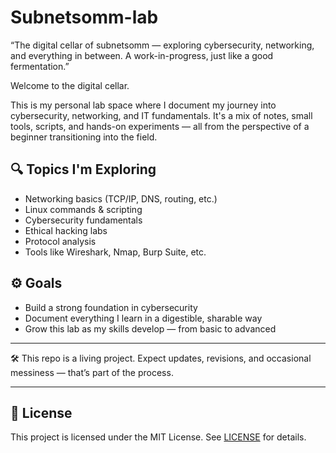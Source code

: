 # Subnetsomm-lab
“The digital cellar of subnetsomm — exploring cybersecurity, networking, and everything in between. A work-in-progress, just like a good fermentation.”

Welcome to the digital cellar.

This is my personal lab space where I document my journey into cybersecurity, networking, and IT fundamentals. It's a mix of notes, small tools, scripts, and hands-on experiments — all from the perspective of a beginner transitioning into the field.

## 🔍 Topics I'm Exploring
- Networking basics (TCP/IP, DNS, routing, etc.)
- Linux commands & scripting
- Cybersecurity fundamentals
- Ethical hacking labs
- Protocol analysis
- Tools like Wireshark, Nmap, Burp Suite, etc.

## ⚙️ Goals
- Build a strong foundation in cybersecurity
- Document everything I learn in a digestible, sharable way
- Grow this lab as my skills develop — from basic to advanced

---

🛠️ This repo is a living project. Expect updates, revisions, and occasional messiness — that’s part of the process.

---

## 📄 License

This project is licensed under the MIT License. See [LICENSE](./LICENSE) for details.
